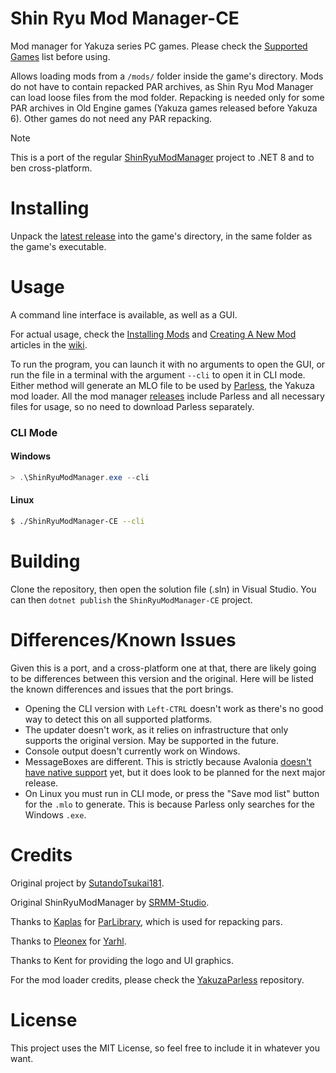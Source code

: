 # Shin Ryu Mod Manager-CE
Mod manager for Yakuza series PC games. Please check the [Supported Games](../../wiki/Supported-Games) list before using.

Allows loading mods from a `/mods/` folder inside the game's directory.
Mods do not have to contain repacked PAR archives, as Shin Ryu Mod Manager can load loose files from the mod folder.
Repacking is needed only for some PAR archives in Old Engine games (Yakuza games released before Yakuza 6). Other games do not need any PAR repacking.

> [!NOTE]
>
> This is a port of the regular [ShinRyuModManager](https://github.com/SRMM-Studio/ShinRyuModManager) project to .NET 8 and to ben cross-platform.

# Installing
Unpack the [latest release](../../releases/latest) into the game's directory, in the same folder as the game's executable.

# Usage
A command line interface is available, as well as a GUI.

For actual usage, check the [Installing Mods](../../wiki/Installing-Mods) and [Creating A New Mod](../../wiki/Creating-A-New-Mod) articles in the [wiki](../../wiki).

To run the program, you can launch it with no arguments to open the GUI, or run the file in a terminal with the argument `--cli` to open it in CLI mode. Either method will generate an MLO file to be used by [Parless](https://github.com/SRMM-Studio/YakuzaParless), the Yakuza mod loader.
All the mod manager [releases](../../releases) include Parless and all necessary files for usage, so no need to download Parless separately.

### CLI Mode

#### Windows
```powershell
> .\ShinRyuModManager.exe --cli
```

#### Linux
```sh
$ ./ShinRyuModManager-CE --cli
```

# Building
Clone the repository, then open the solution file (.sln) in Visual Studio. You can then `dotnet publish` the `ShinRyuModManager-CE` project.

# Differences/Known Issues
Given this is a port, and a cross-platform one at that, there are likely going to be differences between this version and the original.
Here will be listed the known differences and issues that the port brings.

- Opening the CLI version with `Left-CTRL` doesn't work as there's no good way to detect this on all supported platforms.
- The updater doesn't work, as it relies on infrastructure that only supports the original version. May be supported in the future.
- Console output doesn't currently work on Windows.
- MessageBoxes are different. This is strictly because Avalonia [doesn't have native support](https://docs.avaloniaui.net/docs/basics/user-interface/messagebox) yet, but it does look to be planned for the next major release.
- On Linux you must run in CLI mode, or press the "Save mod list" button for the `.mlo` to generate. This is because Parless only searches for the Windows `.exe`.

# Credits
Original project by [SutandoTsukai181](https://github.com/SutandoTsukai181).

Original ShinRyuModManager by [SRMM-Studio](https://github.com/SRMM-Studio).

Thanks to [Kaplas](https://github.com/Kaplas80) for [ParLibrary](https://github.com/Kaplas80/ParManager), which is used for repacking pars.

Thanks to [Pleonex](https://github.com/pleonex) for [Yarhl](https://github.com/SceneGate/Yarhl).

Thanks to Kent for providing the logo and UI graphics.

For the mod loader credits, please check the [YakuzaParless](https://github.com/SRMM-Studio/YakuzaParless) repository.

# License
This project uses the MIT License, so feel free to include it in whatever you want.

